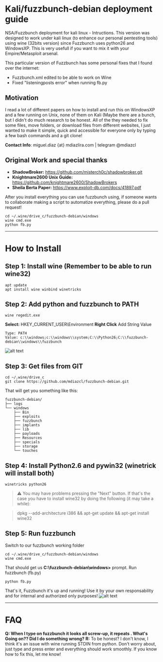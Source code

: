 # Kali/fuzzbunch-debian deployment guide
NSA/Fuzzbunch deployment for kali linux - Intructions. This version was designed to work under kali linux (to enhance our personal pentesting tools) using wine (32bits version) since Fuzzbunch uses python26 and WindowsXP. This is very usefull if you want to mix it with your Empire/Metasploit arsenal.

This particular version of Fuzzbunch has some personal fixes that I found over the internet:
 - Fuzzbunch.xml edited to be able to work on Wine
 - Fixed "listeningposts error" when running fb.py

## Motivation
I read a lot of different papers on how to install and run this on WindowsXP and a few running on Unix, none of them on Kali (Maybe there are a bunch, but I didn't do much research to be honest. All of the they needed to fix some files, move folders, or download files from different websites, I just wanted to make it simple, quick and accessible for everyone only by typing a few bash commands and a git clone!

**Contact Info**: miguel.diaz {at} mdiazlira.com | telegram @mdiazcl

## Original Work and special thanks
- **ShadowBroker:** https://github.com/misterch0c/shadowbroker.git
- **Knightmare2600 Unix Guide:** https://github.com/knightmare2600/ShadowBrokers
- **Sheila Berta Paper:** https://www.exploit-db.com/docs/41897.pdf

After you install everything you can use fuzzbunch using, if someone wants to collaborate making a script to automatize everything, please do a pull request!
```
cd ~/.wine/drive_c/fuzzbunch-debian/windows
wine cmd.exe
python fb.py
```

***

# How to Install
## Step 1: Install wine (Remember to be able to run wine32)
```
apt update
apt install wine winbind winetricks
```

## Step 2: Add python and fuzzbunch to PATH
```
wine regedit.exe
```
**Select:** HKEY_CURRENT_USER\Environment
**Right Click** Add String Value
```
Type: PATH
Value: c:\\windows;c:\\windows\\system;C:\\Python26;C:\\fuzzbunch-debian\\windows\\fuzzbunch
```
![alt text](http://i.imgur.com/3HHUqBe.png)

## Step 3: Get files from GIT
```
cd ~/.wine/drive_c
git clone https://github.com/mdiazcl/fuzzbunch-debian.git
```

That will get you something like this:
```
fuzzbunch-debian/
├── logs
└── windows
    ├── Bin
    ├── exploits
    ├── fuzzbunch
    ├── implants
    ├── lib
    ├── payloads
    ├── Resources
    ├── specials
    ├── storage
    └── touches
```

## Step 4: Install Python2.6 and pywin32 (winetrick will install both)
```
winetricks python26
```

> :warning: You may have problems pressing the "Next" button. If that's the case you have to install wine32 by doing the following (it may take a while):

> dpkg --add-architecture i386 && apt-get update && apt-get install wine32


## Step 5: Run fuzzbunch

Switch to our fuzzbunch working folder

```
cd ~/.wine/drive_c/fuzzbunch-debian/windows
wine cmd.exe
```

That should get us **C:\fuzzbunch-debian\windows>** prompt. Run fuzzbunch (fb.py)

```
python fb.py
```

That's it, Fuzzbunch it's up and running!
Use it by your own responsability and for internal and authorized only purposes!
![alt text](http://i.imgur.com/2jA6qzT.png)

***
# FAQ
**Q: When I type on fuzzbunch it looks all screw-up, it repeats . What's Going on?? Did I do something wrong?**
**R:** To be honest? I don't know, I think it's an issue with wine running STDIN from python. Don't worry about, just type and press enter and everything should work smoothly. If you know how to fix this, let me know!
